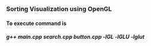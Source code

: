 ### Sorting Visualization using OpenGL

#### To execute command is
##### g++ main.cpp search.cpp button.cpp -lGL -lGLU -lglut
